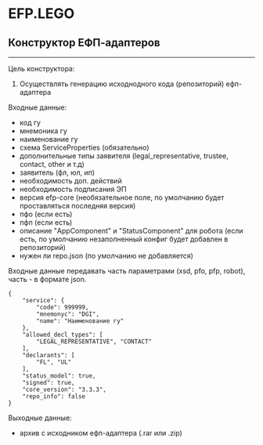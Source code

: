 # EFP.LEGO

## Конструктор ЕФП-адаптеров

---

Цель конструктора:
1. Осуществлять генерацию исходнодного кода (репозиторий) ефп-адаптера

Входные данные:
- код гу
- мнемоника гу
- наименование гу
- схема ServiceProperties (обязательно)
- дополнительные типы заявителя (legal_representative, trustee, contact, other и т.д)
- заявитель (фл, юл, ип)
- необходимость доп. действий
- необходимость подписания ЭП
- версия efp-core (необязательное поле, по умолчанию будет проставляться последняя версия)
- пфо (если есть)
- пфп (если есть)
- описание "AppComponent" и "StatusComponent" для робота (если есть, по умолчанию незаполненный конфиг будет добавлен в репозиторий)
- нужен ли repo.json (по умолчанию не добавляется)

Входные данные передавать часть параметрами (xsd, pfo, pfp, robot), часть - в формате json.

````
{
    "service": {
        "code": 999999,
        "mnemonyc": "DGI",
        "name": "Наименование гу"
    },
    "allowed_decl_types": [
        "LEGAL_REPRESENTATIVE", "CONTACT"
    ],
    "declarants": [
        "FL", "UL"
    ],
    "status_model": true,
    "signed": true,
    "core_version": "3.3.3",
    "repo_info": false
}
````

Выходные данные:
- архив с исходником ефп-адаптера (.rar или .zip)


